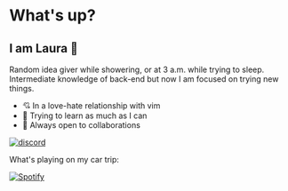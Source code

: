 # What's up?
## I am Laura 🦦

Random idea giver while showering, or at 3 a.m. while trying to sleep. Intermediate knowledge of back-end but now I am focused on trying new things.

- 💘 In a love-hate relationship with vim
- 📖 Trying to learn as much as I can
- 🤝 Always open to collaborations

[![discord](https://img.shields.io/badge/contact-me-blue?logo=discord&logoColor=white)](https://discordapp.com/users/252573416165474305)

What's playing on my car trip:

[![Spotify](https://novatorem-rust-xi.vercel.app/api/spotify)](https://open.spotify.com/user/lauraequisde)
